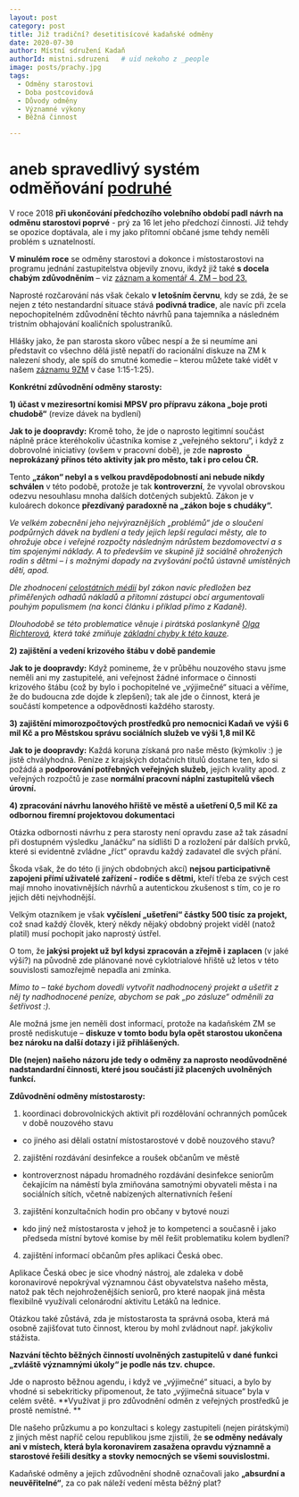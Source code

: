 ```yaml
---
layout: post
category: post
title: Již tradiční? desetitisícové kadaňské odměny
date: 2020-07-30
author: Místní sdružení Kadaň
authorId: mistni.sdruzeni   # uid nekoho z _people
image: posts/prachy.jpg
tags:
  - Odměny starostovi
  - Doba postcovidová 
  - Důvody odměny
  - Významné výkony
  - Běžná činnost

---
```


# aneb spravedlivý systém odměňování [podruhé](https://kadan.pirati.cz/aktuality/odmeny.html)

V roce 2018 **při ukončování předchozího volebního období padl návrh na odměnu starostovi poprvé** - prý za 16 let jeho předchozí činnosti.
Již tehdy se opozice doptávala, ale i my jako přítomní občané jsme tehdy neměli problém s uznatelností.

**V minulém roce** se odměny starostovi a dokonce i místostarostovi na programu jednání zastupitelstva objevily znovu, 
ikdyž již také **s docela chabým zdůvodněním** – viz [záznam a komentář 4. ZM – bod 23.](https://kadan.pirati.cz/aktuality/4zmz.html)

Naprosté rozčarování nás však čekalo **v letošním červnu**, kdy se zdá, že se nejen z této nestandardní situace stává **podivná tradice**, 
ale navíc při zcela nepochopitelném zdůvodnění těchto návrhů pana tajemníka a následném tristním obhajování koaličních spolustraníků.
 
Hlášky jako, že pan starosta skoro vůbec nespí a že si neumíme ani představit co všechno dělá jistě nepatří do racionální diskuze na ZM k nalezení shody, ale spíš do smutné komedie – kterou můžete také vidět v našem [záznamu 9ZM](https://kadan.pirati.cz/aktuality/9zmz.html) v čase 1:15-1:25).

**Konkrétní zdůvodnění odměny starosty:**

**1) účast v meziresortní komisi MPSV pro přípravu zákona „boje proti chudobě“** (revize dávek na bydlení)

**Jak to je doopravdy:** Kromě toho, že jde o naprosto legitimní součást náplně práce kteréhokoliv účastníka komise z „veřejného sektoru“, i když z dobrovolné iniciativy (ovšem v pracovní době), je zde **naprosto neprokázaný přínos této aktivity jak pro město, tak i pro celou ČR.**

Tento **„zákon“ nebyl a s velkou pravděpodobností ani nebude nikdy schválen** v této podobě, protože je tak **kontroverzní**, že vyvolal obrovskou odezvu nesouhlasu mnoha dalších dotčených subjektů. Zákon je v kuloárech dokonce **přezdívaný paradoxně na „zákon boje s chudáky“.**

*Ve velkém zobecnění jeho nejvýraznějších „problémů“ jde o sloučení podpůrných dávek na bydlení a tedy jejich lepší regulaci městy, ale to ohrožuje obce i veřejné rozpočty následným nárůstem bezdomovectví a s tím spojenými náklady. A to především ve skupině již sociálně ohrožených rodin s dětmi – i s možnými dopady na zvyšování počtů ústavně umístěných dětí, apod.* 

*Dle zhodnocení [celostátních médií](https://www.ceskenoviny.cz/zpravy/mpsv-navrhuje-dve-davky-na-bydleni-od-r-2021-nahradit-pridavkem/1834936) byl zákon navíc předložen bez přiměřených odhadů nákladů a přítomní zástupci obcí argumentovali pouhým populismem (na konci článku i příklad přímo z Kadaně).*

*Dlouhodobě se této problematice věnuje i pirátská poslankyně [Olga Richterová](https://www.pirati.cz/lide/olga-richterova/), která také zmiňuje [základní chyby k této kauze](https://www.pirati.cz/tiskove-zpravy/chybi-vize-boj-proti-chudobe-richterova.html).*

**2) zajištění a vedení krizového štábu v době pandemie**

**Jak to je doopravdy:** Když pomineme, že v průběhu nouzového stavu jsme neměli ani my zastupitelé, ani veřejnost žádné informace o činnosti krizového štábu (což by bylo i pochopitelné ve „výjimečné“ situaci a věříme, že do budoucna zde dojde k zlepšení); tak ale jde o činnost, která je součástí kompetence a odpovědnosti každého starosty.

**3) zajištění mimorozpočtových prostředků pro nemocnici Kadaň ve výši 6 mil Kč a pro Městskou správu sociálních služeb ve výši 1,8 mil Kč**

**Jak to je doopravdy:** Každá koruna získaná pro naše město (kýmkoliv :) je jistě chvályhodná. 
Peníze z krajských dotačních titulů dostane ten, kdo si požádá a **podporování potřebných veřejných služeb,** jejich kvality apod. z veřejných rozpočtů je zase **normální pracovní náplní zastupitelů všech úrovní.**

**4) zpracování návrhu lanového hřiště ve městě a ušetření 0,5 mil Kč za odbornou firemní projektovou dokumentaci**

Otázka odbornosti návrhu z pera starosty není opravdu zase až tak zásadní při dostupném výsledku „lanáčku“ na sídlišti D a rozložení pár dalších prvků, které si evidentně zvládne „říct“ opravdu každý zadavatel dle svých přání. 

Škoda však, že do této (i jiných obdobných akcí) **nejsou participativně zapojeni přímí uživatelé zařízení - rodiče s dětmi,** kteří třeba ze svých cest mají mnoho inovativnějších návrhů a autentickou zkušenost s tím, co je ro jejich děti nejvhodnější.

Velkým otazníkem je však **vyčíslení „ušetření“ částky 500 tisíc za projekt,** což snad každý člověk, který někdy nějaký obdobný projekt viděl (natož platil) musí pochopit jako naprostý ústřel.

O tom, že **jakýsi projekt už byl kdysi zpracován a zřejmě i zaplacen** (v jaké výši?) na původně zde plánované nové cyklotrialové hřiště už letos v této souvislosti samozřejmě nepadla ani zmínka. 

*Mimo to – také bychom dovedli vytvořit nadhodnocený projekt a ušetřit z něj ty nadhodnocené peníze, abychom se pak „po zásluze“ odměnili za šetřivost :).* 

Ale možná jsme jen neměli dost informací, protože na kadaňském ZM se prostě nediskutuje – **diskuze v tomto bodu byla opět starostou ukončena bez nároku na další dotazy i již přihlášených.**

**Dle (nejen) našeho názoru jde tedy o odměny za naprosto neodůvodněné nadstandardní činnosti, které jsou součástí již placených uvolněných funkcí.**

**Zdůvodnění odměny místostarosty:**

1)	koordinaci dobrovolnických aktivit při rozdělování ochranných pomůcek v době nouzového stavu
- co jiného asi dělali ostatní místostarostové v době nouzového stavu?

2)	zajištění rozdávání desinfekce a roušek občanům ve městě 
- kontroverznost nápadu hromadného rozdávání desinfekce seniorům čekajícím na náměstí byla zmiňována samotnými obyvateli města i na sociálních sítích, včetně nabízených alternativních řešení 

3)	zajištění konzultačních hodin pro občany v bytové nouzi 
- kdo jiný než místostarosta v jehož je to kompetenci a současně i jako předseda místní bytové komise by měl řešit problematiku kolem bydlení?

4)	zajištění informací občanům přes aplikaci Česká obec. 

Aplikace Česká obec je sice vhodný nástroj, ale zdaleka v době koronavirové nepokrýval významnou část obyvatelstva našeho města, natož pak těch nejohroženějších seniorů, pro které naopak jiná města flexibilně využívali celonárodní aktivitu Letáků na lednice.

Otázkou také zůstává, zda je místostarosta ta správná osoba, která má osobně zajišťovat tuto činnost, kterou by mohl zvládnout např. jakýkoliv stážista.  

**Nazvání těchto běžných činností uvolněných zastupitelů v dané funkci „zvláště významnými úkoly“ je podle nás tzv. chupce.**

Jde o naprosto běžnou agendu, i když ve „výjimečné“ situaci, a bylo by vhodné si sebekriticky připomenout, že tato „výjimečná situace“ byla v celém světě. **Využívat ji pro zdůvodnění odměn z veřejných prostředků je prostě nemístné. **

Dle našeho průzkumu a po konzultaci s kolegy zastupiteli (nejen pirátskými) z jiných měst napříč celou republikou jsme zjistili, že **se odměny nedávaly ani v místech, která byla koronavirem zasažena opravdu významně a starostové řešili desítky a stovky nemocných se všemi souvislostmi.**

Kadaňské odměny a jejich zdůvodnění shodně označovali jako **„absurdní a neuvěřitelné“**, za co pak náleží vedení města běžný plat? 




